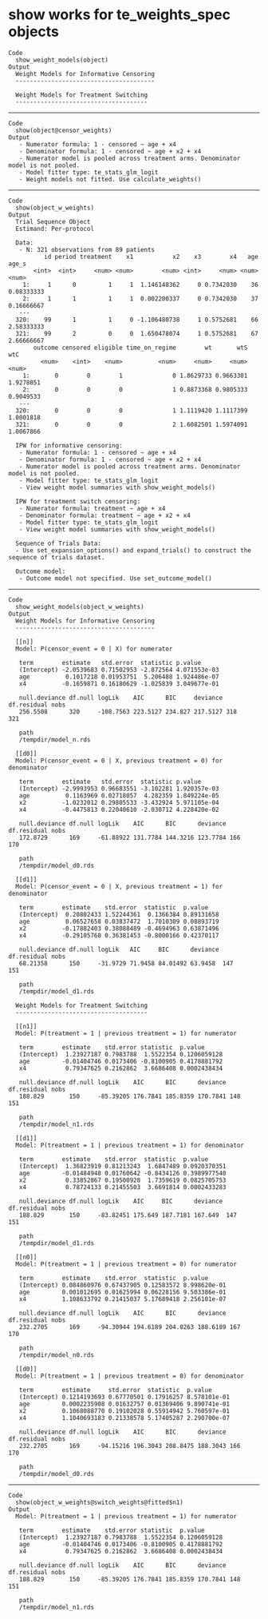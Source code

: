 # show works for te_weights_spec objects

    Code
      show_weight_models(object)
    Output
      Weight Models for Informative Censoring
      ---------------------------------------
      
      Weight Models for Treatment Switching
      -------------------------------------
      

---

    Code
      show(object@censor_weights)
    Output
       - Numerator formula: 1 - censored ~ age + x4 
       - Denominator formula: 1 - censored ~ age + x2 + x4 
       - Numerator model is pooled across treatment arms. Denominator model is not pooled. 
       - Model fitter type: te_stats_glm_logit 
       - Weight models not fitted. Use calculate_weights() 

---

    Code
      show(object_w_weights)
    Output
      Trial Sequence Object 
      Estimand: Per-protocol 
       
      Data: 
       - N: 321 observations from 89 patients 
              id period treatment    x1           x2    x3        x4   age      age_s
           <int>  <int>     <num> <num>        <num> <int>     <num> <num>      <num>
        1:     1      0         1     1  1.146148362     0 0.7342030    36 0.08333333
        2:     1      1         1     1  0.002200337     0 0.7342030    37 0.16666667
       ---                                                                           
      320:    99      1         1     0 -1.106480738     1 0.5752681    66 2.58333333
      321:    99      2         0     0  1.650478074     1 0.5752681    67 2.66666667
           outcome censored eligible time_on_regime        wt       wtS       wtC
             <num>    <int>    <num>          <num>     <num>     <num>     <num>
        1:       0        0        1              0 1.8629733 0.9663301 1.9278851
        2:       0        0        0              1 0.8873368 0.9805333 0.9049533
       ---                                                                       
      320:       0        0        0              1 1.1119420 1.1117399 1.0001818
      321:       0        0        0              2 1.6082501 1.5974091 1.0067866
       
      IPW for informative censoring: 
       - Numerator formula: 1 - censored ~ age + x4 
       - Denominator formula: 1 - censored ~ age + x2 + x4 
       - Numerator model is pooled across treatment arms. Denominator model is not pooled. 
       - Model fitter type: te_stats_glm_logit 
       - View weight model summaries with show_weight_models() 
       
      IPW for treatment switch censoring: 
       - Numerator formula: treatment ~ age + x4 
       - Denominator formula: treatment ~ age + x2 + x4 
       - Model fitter type: te_stats_glm_logit 
       - View weight model summaries with show_weight_models() 
       
      Sequence of Trials Data: 
      - Use set_expansion_options() and expand_trials() to construct the sequence of trials dataset. 
       
      Outcome model: 
       - Outcome model not specified. Use set_outcome_model() 

---

    Code
      show_weight_models(object_w_weights)
    Output
      Weight Models for Informative Censoring
      ---------------------------------------
      
      [[n]]
      Model: P(censor_event = 0 | X) for numerator 
       
       term        estimate   std.error  statistic p.value     
       (Intercept) -2.0539683 0.71502953 -2.872564 4.071553e-03
       age          0.1017218 0.01953751  5.206488 1.924486e-07
       x4          -0.1659871 0.16180629 -1.025839 3.049677e-01
       
       null.deviance df.null logLik    AIC      BIC     deviance df.residual nobs
       256.5508      320     -108.7563 223.5127 234.827 217.5127 318         321 
       
       path                
       /tempdir/model_n.rds
       
      [[d0]]
      Model: P(censor_event = 0 | X, previous treatment = 0) for denominator 
       
       term        estimate   std.error  statistic p.value     
       (Intercept) -2.9993953 0.96683551 -3.102281 1.920357e-03
       age          0.1163969 0.02718057  4.282359 1.849224e-05
       x2          -1.0232012 0.29805533 -3.432924 5.971105e-04
       x4          -0.4475813 0.22040610 -2.030712 4.228420e-02
       
       null.deviance df.null logLik    AIC      BIC      deviance df.residual nobs
       172.8729      169     -61.88922 131.7784 144.3216 123.7784 166         170 
       
       path                 
       /tempdir/model_d0.rds
       
      [[d1]]
      Model: P(censor_event = 0 | X, previous treatment = 1) for denominator 
       
       term        estimate    std.error  statistic  p.value   
       (Intercept)  0.20802433 1.52244361  0.1366384 0.89131658
       age          0.06527658 0.03837472  1.7010309 0.08893719
       x2          -0.17882403 0.38088489 -0.4694963 0.63871496
       x4          -0.29105768 0.36381453 -0.8000166 0.42370117
       
       null.deviance df.null logLik   AIC     BIC      deviance df.residual nobs
       68.21358      150     -31.9729 71.9458 84.01492 63.9458  147         151 
       
       path                 
       /tempdir/model_d1.rds
       
      Weight Models for Treatment Switching
      -------------------------------------
      
      [[n1]]
      Model: P(treatment = 1 | previous treatment = 1) for numerator 
       
       term        estimate    std.error statistic  p.value     
       (Intercept)  1.23927187 0.7983788  1.5522354 0.1206059128
       age         -0.01404746 0.0173406 -0.8100905 0.4178881792
       x4           0.79347625 0.2162862  3.6686408 0.0002438434
       
       null.deviance df.null logLik    AIC      BIC      deviance df.residual nobs
       188.829       150     -85.39205 176.7841 185.8359 170.7841 148         151 
       
       path                 
       /tempdir/model_n1.rds
       
      [[d1]]
      Model: P(treatment = 1 | previous treatment = 1) for denominator 
       
       term        estimate    std.error  statistic  p.value     
       (Intercept)  1.36823919 0.81213243  1.6847489 0.0920370351
       age         -0.01484948 0.01760642 -0.8434126 0.3989977540
       x2           0.33852867 0.19500928  1.7359619 0.0825705753
       x4           0.78724133 0.21455503  3.6691814 0.0002433283
       
       null.deviance df.null logLik    AIC     BIC      deviance df.residual nobs
       188.829       150     -83.82451 175.649 187.7181 167.649  147         151 
       
       path                 
       /tempdir/model_d1.rds
       
      [[n0]]
      Model: P(treatment = 1 | previous treatment = 0) for numerator 
       
       term        estimate    std.error  statistic  p.value     
       (Intercept) 0.084860976 0.67437905 0.12583572 8.998620e-01
       age         0.001012695 0.01625994 0.06228156 9.503386e-01
       x4          1.108633792 0.21415037 5.17689418 2.256101e-07
       
       null.deviance df.null logLik    AIC      BIC      deviance df.residual nobs
       232.2705      169     -94.30944 194.6189 204.0263 188.6189 167         170 
       
       path                 
       /tempdir/model_n0.rds
       
      [[d0]]
      Model: P(treatment = 1 | previous treatment = 0) for denominator 
       
       term        estimate     std.error  statistic  p.value     
       (Intercept) 0.1214193693 0.67770501 0.17916257 8.578101e-01
       age         0.0002235908 0.01632757 0.01369406 9.890741e-01
       x2          0.1068088770 0.19102028 0.55914942 5.760597e-01
       x4          1.1040693183 0.21338578 5.17405287 2.290700e-07
       
       null.deviance df.null logLik    AIC      BIC      deviance df.residual nobs
       232.2705      169     -94.15216 196.3043 208.8475 188.3043 166         170 
       
       path                 
       /tempdir/model_d0.rds
       

---

    Code
      show(object_w_weights@switch_weights@fitted$n1)
    Output
      Model: P(treatment = 1 | previous treatment = 1) for numerator 
       
       term        estimate    std.error statistic  p.value     
       (Intercept)  1.23927187 0.7983788  1.5522354 0.1206059128
       age         -0.01404746 0.0173406 -0.8100905 0.4178881792
       x4           0.79347625 0.2162862  3.6686408 0.0002438434
       
       null.deviance df.null logLik    AIC      BIC      deviance df.residual nobs
       188.829       150     -85.39205 176.7841 185.8359 170.7841 148         151 
       
       path                 
       /tempdir/model_n1.rds
       

